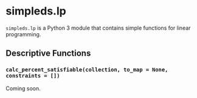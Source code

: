 # simpleds.lp

`simpleds.lp` is a Python 3 module that contains simple functions for linear
programming.

## Descriptive Functions

### `calc_percent_satisfiable(collection, to_map = None, constraints = [])`
Coming soon.
